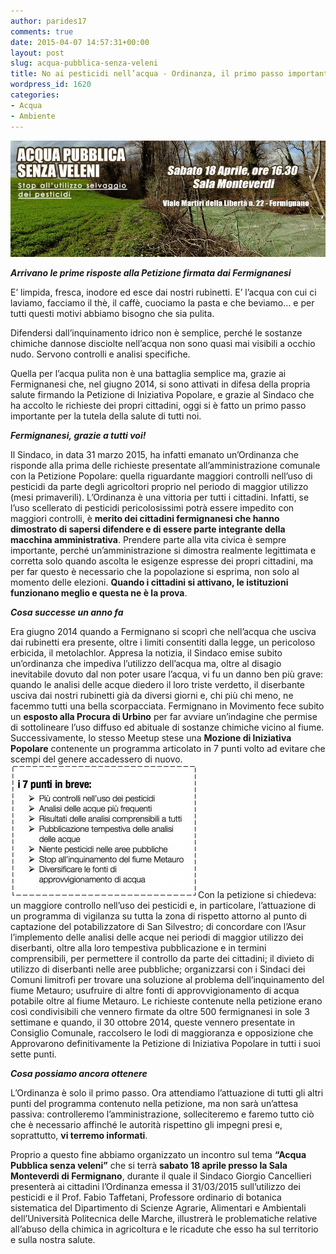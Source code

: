 ```yaml
---
author: parides17
comments: true
date: 2015-04-07 14:57:31+00:00
layout: post
slug: acqua-pubblica-senza-veleni
title: No ai pesticidi nell’acqua - Ordinanza, il primo passo importante
wordpress_id: 1620
categories:
- Acqua
- Ambiente
---
```


[![](/images/2015/04/copertina.jpg)](/images/2015/04/copertina.jpg)

_**Arrivano le prime risposte alla Petizione firmata dai Fermignanesi**_

E’ limpida, fresca, inodore ed esce dai nostri rubinetti. E’ l’acqua con cui ci laviamo, facciamo il thè, il caffè, cuociamo la pasta e che beviamo… e per tutti questi motivi abbiamo bisogno che sia pulita.

Difendersi dall’inquinamento idrico non è semplice, perché le sostanze chimiche dannose disciolte nell’acqua non sono quasi mai visibili a occhio nudo. Servono controlli e analisi specifiche.


Quella per l’acqua pulita non è una battaglia semplice ma, grazie ai Fermignanesi che, nel giugno 2014, si sono attivati in difesa della propria salute firmando la Petizione di Iniziativa Popolare, e grazie al Sindaco che ha accolto le richieste dei propri cittadini, oggi si è fatto un primo passo importante per la tutela della salute di tutti noi.


_**Fermignanesi, grazie a tutti voi!**_

Il Sindaco, in data 31 marzo 2015, ha infatti emanato un’Ordinanza che risponde alla prima delle richieste presentate all’amministrazione comunale con la Petizione Popolare: quella riguardante maggiori controlli nell’uso di pesticidi da parte degli agricoltori proprio nel periodo di maggior utilizzo (mesi primaverili).
L’Ordinanza è una vittoria per tutti i cittadini. Infatti, se l’uso scellerato di pesticidi pericolosissimi potrà essere impedito con maggiori controlli, è **merito dei cittadini fermignanesi che hanno dimostrato di sapersi difendere e di essere parte integrante della macchina amministrativa**.
Prendere parte alla vita civica è sempre importante, perché un’amministrazione si dimostra realmente legittimata e corretta solo quando ascolta le esigenze espresse dei propri cittadini, ma per far questo è necessario che la popolazione si esprima, non solo al momento delle elezioni.
**Quando i cittadini si attivano, le istituzioni funzionano meglio e questa ne è la prova**.


_**Cosa successe un anno fa**_




Era giugno 2014 quando a Fermignano si scoprì che nell’acqua che usciva dai rubinetti era presente, oltre i limiti consentiti dalla legge, un pericoloso erbicida, il metolachlor. Appresa la notizia, il Sindaco emise subito un’ordinanza che impediva l’utilizzo dell’acqua ma, oltre al disagio inevitabile dovuto dal non poter usare l’acqua, vi fu un danno ben più grave: quando le analisi delle acque diedero il loro triste verdetto, il diserbante usciva dai nostri rubinetti già da diversi giorni e, chi più chi meno, ne facemmo tutti una bella scorpacciata.
Fermignano in Movimento fece subito un **esposto alla Procura di Urbino** per far avviare un’indagine che permise di sottolineare l’uso diffuso ed abituale di sostanze chimiche vicino al fiume.
Successivamente, lo stesso Meetup stese una **Mozione di Iniziativa Popolare** contenente un programma articolato in 7 punti volto ad evitare che scempi del genere accadessero di nuovo.
[![specchietto (1)](/images/2015/04/specchietto-1-300x214.jpg)](/images/2015/04/specchietto-1.jpg)Con la petizione si chiedeva: un maggiore controllo nell’uso dei pesticidi e, in particolare, l’attuazione di un programma di vigilanza su tutta la zona di rispetto attorno al punto di captazione del potabilizzatore di San Silvestro; di concordare con l’Asur l’implemento delle analisi delle acque nei periodi di maggior utilizzo dei diserbanti, oltre alla loro tempestiva pubblicazione e in termini comprensibili, per permettere il controllo da parte dei cittadini; il divieto di utilizzo di diserbanti nelle aree pubbliche; organizzarsi con i Sindaci dei Comuni limitrofi per trovare una soluzione al problema dell’inquinamento del fiume Metauro; usufruire di altre fonti di approvvigionamento di acqua potabile oltre al fiume Metauro.
Le richieste contenute nella petizione erano così condivisibili che vennero firmate da oltre 500 fermignanesi in sole 3 settimane e quando, il 30 ottobre 2014, queste vennero presentate in Consiglio Comunale, raccolsero le lodi di maggioranza e opposizione che Approvarono definitivamente la Petizione di Iniziativa Popolare in tutti i suoi sette punti.




_**Cosa possiamo ancora ottenere**_




L’Ordinanza è solo il primo passo. Ora attendiamo l’attuazione di tutti gli altri punti del programma contenuto nella petizione, ma non sarà un’attesa passiva: controlleremo l’amministrazione, solleciteremo e faremo tutto ciò che è necessario affinché le autorità rispettino gli impegni presi e, soprattutto, **vi terremo informati**.




Proprio a questo fine abbiamo organizzato un incontro sul tema **“Acqua Pubblica senza veleni”** che si terrà **sabato 18 aprile presso la Sala Monteverdi di Fermignano**, durante il quale il Sindaco Giorgio Cancellieri presenterà ai cittadini l’Ordinanza emessa il 31/03/2015 sull’utilizzo dei pesticidi e il Prof. Fabio Taffetani, Professore ordinario di botanica sistematica del Dipartimento di Scienze Agrarie, Alimentari e Ambientali dell’Università Politecnica delle Marche, illustrerà le problematiche relative all’abuso della chimica in agricoltura e le ricadute che esso ha sul territorio e sulla nostra salute.
